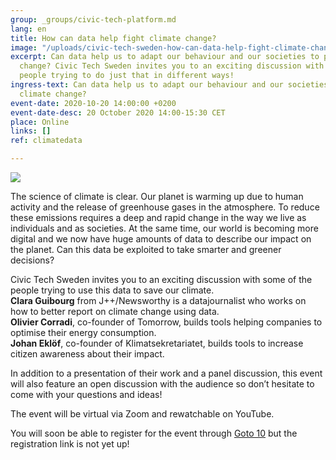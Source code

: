 ```yaml
---
group: _groups/civic-tech-platform.md
lang: en
title: How can data help fight climate change?
image: "/uploads/civic-tech-sweden-how-can-data-help-fight-climate-change_-liggande_bakgrund_till_webbsida.jpg"
excerpt: Can data help us to adapt our behaviour and our societies to prevent climate
  change? Civic Tech Sweden invites you to an exciting discussion with some of the
  people trying to do just that in different ways!
ingress-text: Can data help us to adapt our behaviour and our societies to prevent
  climate change?
event-date: 2020-10-20 14:00:00 +0200
event-date-desc: 20 October 2020 14:00-15:30 CET
place: Online
links: []
ref: climatedata

---
```

![](/uploads/civic-tech-sweden-how-can-data-help-fight-climate-change_-liggande.png)

The science of climate is clear. Our planet is warming up due to human activity and the release of greenhouse gases in the atmosphere. To reduce these emissions requires a deep and rapid change in the way we live as individuals and as societies. At the same time, our world is becoming more digital and we now have huge amounts of data to describe our impact on the planet. Can this data be exploited to take smarter and greener decisions?

Civic Tech Sweden invites you to an exciting discussion with some of the people trying to use this data to save our climate.   
**Clara Guibourg** from J++/Newsworthy is a datajournalist who works on how to better report on climate change using data.   
**Olivier Corradi**, co-founder of Tomorrow, builds tools helping companies to optimise their energy consumption.   
**Johan Eklöf**, co-founder of Klimatsekretariatet, builds tools to increase citizen awareness about their impact.

In addition to a presentation of their work and a panel discussion, this event will also feature an open discussion with the audience so don’t hesitate to come with your questions and ideas!

The event will be virtual via Zoom and rewatchable on YouTube.  
  
You will soon be able to register for the event through [Goto 10](https://www.goto10.se/english/) but the registration link is not yet up!